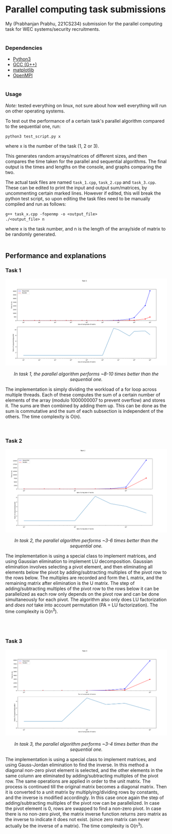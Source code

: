 # Parallel computing task submissions
My (Prabhanjan Prabhu, 221CS234) submission for the parallel computing task for WEC systems/security recruitments.  
  <br>  

### Dependencies
- [Python3](https://www.python.org/)
- [GCC (G++)](https://gcc.gnu.org/)
- [matplotlib](https://matplotlib.org/)
- [OpenMPI](https://www.open-mpi.org/)  
  <br>

### Usage
_Note:_ tested everything on linux, not sure about how well everything will run on other operating systems.

To test out the performance of a certain task's parallel algorithm compared to the sequential one, run:
```
python3 test_script.py x
```
where x is the number of the task (1, 2 or 3).

This generates random arrays/matrices of different sizes, and then compares the time taken for the parallel and sequential algorithms. The final output is the times and lengths on the console, and graphs comparing the two.


The actual task files are named `task_1.cpp`, `task_2.cpp` and `task_3.cpp`. These can be edited to print the input and output sum/matrices, by uncommenting certain marked lines. However if edited, this will break the python test script, so upon editing the task files need to be manually compiled and run as follows:

```
g++ task_x.cpp -fopenmp -o <output_file>
./<output_file> n
```
where x is the task number, and n is the length of the array/side of matrix to be randomly generated.  
  <br>

## Performance and explanations
### Task 1
![performance of task 1](assets/task_1_graph.png)
<p align="center"> <em> In task 1, the parallel algorithm performs ~8-10 times better than the sequential one.</em> </p>

The implementation is simply dividing the workload of a for loop across multiple threads. Each of these computes the sum of a certain number of elements of the array (modulo 1000000007 to prevent overflow) and stores it. The sums are then combined by adding them up. This can be done as the sum is commutative and the sum of each subsection is independent of the others. The time complexity is O(n).
<br>  
<br>

### Task 2
![performance of task 2](assets/task_2_graph.png)
<p align="center"> <em> In task 2, the parallel algorithm performs ~3-6 times better than the sequential one.</em> </p>

The implementation is using a special class to implement matrices, and using Gaussian elimination to implement LU decomposition. Gaussian elimination involves selecting a pivot element, and then eliminating all elements below the pivot by adding/subtracting multiples of the pivot row to the rows below. The multiples are recorded and form the L matrix, and the remaining matrix after elimination is the U matrix. The step of adding/subtracting multiples of the pivot row to the rows below it can be parallelized as each row only depends on the pivot row and can be done simultaneously for each pivot. The algorithm also only does LU factorization and _does not_ take into account permutation (PA = LU factorization). The time complexity is O(n<sup>3</sup>).  
<br>  
<br>  

### Task 3
![performance of task 3](assets/task_3_graph.png)
<p align="center"> <em> In task 3, the parallel algorithm performs ~3-4 times better than the sequential one.</em> </p>

The implementation is using a special class to implement matrices, and using Gauss-Jordan elimination to find the inverse. In this method a diagonal non-zero pivot element is selected, and the other elements in the same column are eliminated by adding/subtracting multiples of the pivot row. The same operations are applied in order to the unit matrix. The process is continued till the original matrix becomes a diagonal matrix. Then it is converted to a unit matrix by multiplying/dividing rows by constants, and the inverse is modified accordingly. In this case once again the step of adding/subtracting multiples of the pivot row can be parallelized. In case the pivot element is 0, rows are swapped to find a non-zero pivot. In case there is no non-zero pivot, the matrix inverse function returns zero matrix as the inverse to indicate it does not exist. (since zero matrix can never actually be the inverse of a matrix). The time complexity is O(n<sup>3</sup>).  
<br>  
<br>  

